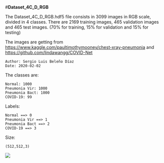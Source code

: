 #**Dataset_4C_D_RGB**

The Dataset_4C_D_RGB.hdf5 file consists in 3099 images in RGB scale, divided in 4 classes. There are 2169 training images, 465 validation images and 465 test images. (70% for training, 15% for validation and 15% for testing)

The images are getting from
https://www.kaggle.com/paultimothymooney/chest-xray-pneumonia and
https://github.com/lindawangg/COVID-Net

    Author: Sergio Luis Beleño Díaz
    Date: 2020-02-02

The classes are:

    Normal: 1000
    Pneumonia Vir: 1000
    Pneumonia Bact: 1000
    COVID-19: 99

Labels:

    Normal ==> 0
    Pneumonia Vir ==> 1
    Pneumonia Bact ==> 2
    COVID-19 ==> 3
    
Size:

    (512,512,3)
    

<img src="índice.png" />
